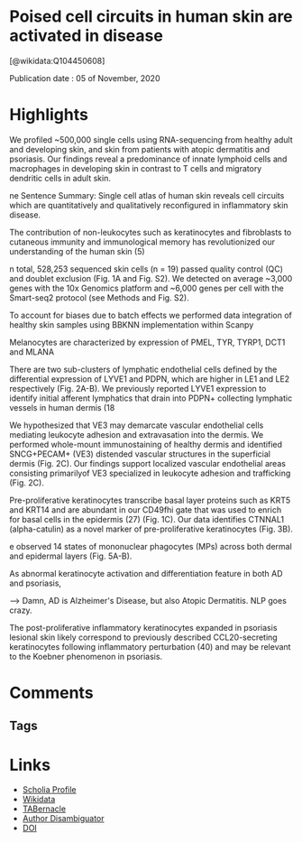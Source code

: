 
Poised cell circuits in human skin are activated in disease
===========================================================
  
  [@wikidata:Q104450608]  
  
Publication date : 05 of November, 2020  

# Highlights

 We profiled ~500,000 single cells using RNA-sequencing  from  healthy  adult  and  developing  skin,  and  skin  from  patients  with  atopic dermatitis  and  psoriasis.  Our  findings  reveal  a  predominance  of  innate  lymphoid  cells  and macrophages in developing skin in contrast to T cells and migratory dendritic cells in adult skin.

 ne  Sentence  Summary: Single  cell  atlas  of  human  skin  reveals  cell  circuits  which  are quantitatively and qualitatively reconfigured in inflammatory skin disease.

 The contribution of non-leukocytes such as keratinocytes and fibroblasts to cutaneous immunity and immunological memory has revolutionized our understanding of the human skin (5)

 n total, 528,253 sequenced skin cells (n = 19) passed quality control (QC) and doublet exclusion (Fig. 1A and Fig. S2). We detected on average ~3,000 genes with the 10x Genomics platform and ~6,000  genes  per  cell  with  the  Smart-seq2  protocol  (see Methods and Fig. S2). 

 To account for biases due to batch effects we performed data integration of healthy skin samples using BBKNN implementation within Scanpy

 Melanocytes  are  characterized  by  expression  of PMEL, TYR, TYRP1, DCT1  and MLANA 

 There are two sub-clusters of lymphatic endothelial cells defined by the differential expression of LYVE1 and PDPN, which are higher in LE1 and LE2 respectively (Fig. 2A-B).  We previously reported LYVE1 expression to identify initial afferent lymphatics that drain into PDPN+ collecting lymphatic  vessels  in  human  dermis  (18

 We hypothesized that VE3 may demarcate vascular endothelial cells mediating leukocyte adhesion and extravasation into the dermis.  We performed whole-mount immunostaining of healthy dermis and identified SNCG+PECAM+ (VE3) distended vascular structures in the superficial dermis (Fig. 2C).  Our  findings  support  localized  vascular  endothelial  areas  consisting  primarilyof  VE3 specialized in leukocyte adhesion and trafficking (Fig. 2C).

 Pre-proliferative keratinocytes transcribe basal layer proteins such as KRT5 and KRT14 and are abundant in our CD49fhi gate that was used to enrich for basal cells in the epidermis (27) (Fig. 1C).  Our data identifies CTNNAL1 (alpha-catulin) as a novel marker of pre-proliferative keratinocytes (Fig. 3B).


 e  observed 14 states  of  mononuclear  phagocytes  (MPs)  across  both  dermal  and  epidermal  layers (Fig. 5A-B).

As  abnormal  keratinocyte  activation  and  differentiation  feature  in  both  AD  and  psoriasis,

--> Damn, AD is Alzheimer's Disease, but also Atopic Dermatitis. NLP goes crazy.

The  post-proliferative  inflammatory  keratinocytes expanded  in  psoriasis  lesional  skin  likely  correspond  to  previously  described  CCL20-secreting keratinocytes  following  inflammatory  perturbation  (40)  and  may  be  relevant  to  the  Koebner phenomenon in psoriasis.
# Comments

## Tags

# Links
  
 * [Scholia Profile](https://scholia.toolforge.org/work/Q104450608)  
 * [Wikidata](https://www.wikidata.org/wiki/Q104450608)  
 * [TABernacle](https://tabernacle.toolforge.org/?#/tab/manual/Q104450608/P921%3BP4510)  
 * [Author Disambiguator](https://author-disambiguator.toolforge.org/work_item_oauth.php?id=Q104450608&batch_id=&match=1&author_list_id=&doit=Get+author+links+for+work)  
 * [DOI](https://doi.org/10.1101/2020.11.05.369363)  
